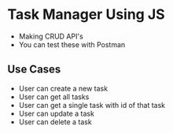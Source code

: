 # Task Manager Using JS
- Making CRUD API's 
- You can test these with Postman
## Use Cases
- User can create a new task
- User can get all tasks 
- User can get a single task with id of that task
- User can update a task 
- User can delete a task
